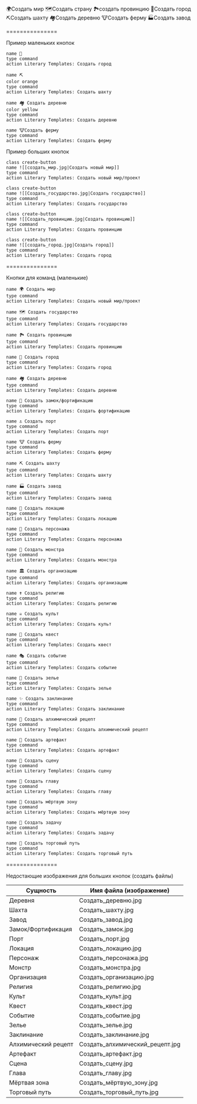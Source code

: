 🌍Создать мир
🗺Создать страну
🏞️создать провинцию
🏰Создать город
⛏️Создать шахту
🏘️Создать деревню
🐮Создать ферму
🏭Создать завод

===============

Пример маленьких кнопок
<div class="button-row">

```button
name 🏰
type command
action Literary Templates: Создать город
```

```button
name ⛏️ 
color orange
type command
action Literary Templates: Создать шахту
```
```button
name 🏘️ Создать деревню
color yellow
type command
action Literary Templates: Создать деревню
```
```button
name 🐮Создать ферму
type command
action Literary Templates: Создать ферму
```

</div>

Пример больших кнопок

<div class="button-row">

```button
class create-button
name ![[создать_мир.jpg|Создать новый мир]]
type command
action Literary Templates: Создать новый мир/проект
```
```button
class create-button
name ![[Создать_государство.jpg|Создать государство]]
type command
action Literary Templates: Создать государство
```
```button
class create-button
name ![[Создать_провинцию.jpg|Создать провинцию]]
type command
action Literary Templates: Создать провинцию
```
```button
class create-button
name ![[создать_город.jpg|Создать город]]
type command
action Literary Templates: Создать город
```

</div>

===============

Кнопки для команд (маленькие)

<div class="button-row">

```button
name 🌍 Создать мир
type command
action Literary Templates: Создать новый мир/проект
```

```button
name 🗺 Создать государство
type command
action Literary Templates: Создать государство
```

```button
name 🏞️ Создать провинцию
type command
action Literary Templates: Создать провинцию
```

```button
name 🏰 Создать город
type command
action Literary Templates: Создать город
```

```button
name 🏘️ Создать деревню
type command
action Literary Templates: Создать деревню
```

```button
name 🏯 Создать замок/фортификацию
type command
action Literary Templates: Создать фортификацию
```

```button
name ⚓ Создать порт
type command
action Literary Templates: Создать порт
```

```button
name 🐮 Создать ферму
type command
action Literary Templates: Создать ферму
```

```button
name ⛏️ Создать шахту
type command
action Literary Templates: Создать шахту
```

```button
name 🏭 Создать завод
type command
action Literary Templates: Создать завод
```

```button
name 🧭 Создать локацию
type command
action Literary Templates: Создать локацию
```

```button
name 👤 Создать персонажа
type command
action Literary Templates: Создать персонажа
```

```button
name 👹 Создать монстра
type command
action Literary Templates: Создать монстра
```

```button
name 🏛 Создать организацию
type command
action Literary Templates: Создать организацию
```

```button
name ✝️ Создать религию
type command
action Literary Templates: Создать религию
```

```button
name ☠️ Создать культ
type command
action Literary Templates: Создать культ
```

```button
name 📜 Создать квест
type command
action Literary Templates: Создать квест
```

```button
name 🎭 Создать событие
type command
action Literary Templates: Создать событие
```

```button
name 🧪 Создать зелье
type command
action Literary Templates: Создать зелье
```

```button
name ✨ Создать заклинание
type command
action Literary Templates: Создать заклинание
```

```button
name 🧪 Создать алхимический рецепт
type command
action Literary Templates: Создать алхимический рецепт
```

```button
name 🧬 Создать артефакт
type command
action Literary Templates: Создать артефакт
```

```button
name 🧩 Создать сцену
type command
action Literary Templates: Создать сцену
```

```button
name 📖 Создать главу
type command
action Literary Templates: Создать главу
```

```button
name 🧭 Создать мёртвую зону
type command
action Literary Templates: Создать мёртвую зону
```

```button
name 🧰 Создать задачу
type command
action Literary Templates: Создать задачу
```

```button
name 🚢 Создать торговый путь
type command
action Literary Templates: Создать торговый путь
```

</div>

===============

Недостающие изображения для больших кнопок (создать файлы)

| Сущность | Имя файла (изображение) |
|---|---|
| Деревня | Создать_деревню.jpg |
| Шахта | Создать_шахту.jpg |
| Завод | Создать_завод.jpg |
| Замок/Фортификация | Создать_замок.jpg |
| Порт | Создать_порт.jpg |
| Локация | Создать_локацию.jpg |
| Персонаж | Создать_персонажа.jpg |
| Монстр | Создать_монстра.jpg |
| Организация | Создать_организацию.jpg |
| Религия | Создать_религию.jpg |
| Культ | Создать_культ.jpg |
| Квест | Создать_квест.jpg |
| Событие | Создать_событие.jpg |
| Зелье | Создать_зелье.jpg |
| Заклинание | Создать_заклинание.jpg |
| Алхимический рецепт | Создать_алхимический_рецепт.jpg |
| Артефакт | Создать_артефакт.jpg |
| Сцена | Создать_сцену.jpg |
| Глава | Создать_главу.jpg |
| Мёртвая зона | Создать_мёртвую_зону.jpg |
| Торговый путь | Создать_торговый_путь.jpg |

